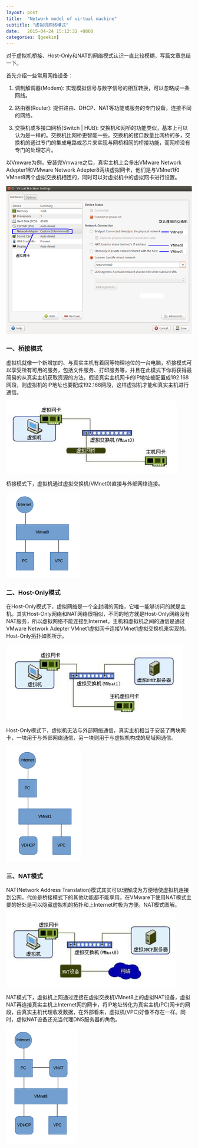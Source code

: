 ```yaml
---
layout: post
title:  "Network model of virtual machine"
subtitle: "虚拟机网络模式"
date:   2015-04-24 15:12:32 +0800
categories: [geekin]
---
```


对于虚拟机桥接、Host-Only和NAT的网络模式认识一直比较模糊，写篇文章总结一下。

首先介绍一些常用网络设备：

1. 调制解调器(Modem): 实现模拟信号与数字信号的相互转换，可以忽略成一条网线。

2. 路由器(Router): 提供路由、DHCP、NAT等功能或服务的专门设备，连接不同的网络。

3. 交换机或多接口网桥(Switch \| HUB): 交换机和网桥的功能类似，基本上可以认为是一样的。交换机比网桥更智能一些。交换机的接口数量比网桥的多，交换机的通过专门的集成电路或芯片来实现与网桥相同的桥接功能，而网桥没有专门的处理芯片。

以Vmware为例，安装完Vmware之后，真实主机上会多出VMware Network Adepter1和VMware Network Adepter8两块虚拟网卡，他们是与VMnet1和VMnet8两个虚拟交换机相连的，同时可以对虚拟机中的虚拟网卡进行设置。

![](/images/vmnet00.png)

### 一、桥接模式

虚拟机就像一个新增加的、与真实主机有着同等物理地位的一台电脑，桥接模式可以享受所有可用的服务，包括文件服务、打印服务等，并且在此模式下你将获得最简易的从真实主机获取资源的方法，假设真实主机网卡的IP地址被配置成192.168网段，则虚拟机的IP地址也要配成192.168网段，这样虚拟机才能和真实主机进行通信。

![](/images/vmnet01.png)

桥接模式下，虚拟机通过虚拟交换机(VMnet0)直接与外部网络连接。

![](/images/vmnet02.png)

### 二、Host-Only模式

在Host-Only模式下，虚拟网络是一个全封闭的网络，它唯一能够访问的就是主机。其实Host-Only网络和NAT网络很相似，不同的地方就是Host-Only网络没有NAT服务，所以虚拟网络不能连接到Internet。主机和虚拟机之间的通信是通过VMware Network Adepter VMnet1虚拟网卡连接VMnet1虚拟交换机来实现的。Host-Only拓扑如图所示。

![](/images/vmnet03.png)

Host-Only模式下，虚拟机无法与外部网络通信，真实主机相当于安装了两块网卡，一块用于与外部网络通信，另一块则用于与虚拟机构成的局域网通信。

![](/images/vmnet04.png)

### 三、NAT模式

NAT(Network Address Translation)模式其实可以理解成为方便地使虚拟机连接到公网，代价是桥接模式下的其他功能都不能享用。在VMware下使用NAT模式主要的好处是可以隐藏虚拟机的拓扑和上Internet时极为方便。NAT模式图解。

![](/images/vmnet05.png)

NAT模式下，虚拟机上网通过连接在虚拟交换机VMnet8上的虚拟NAT设备，虚拟NAT再连接真实主机上Internet网的网卡，将IP地址转化为真实主机(PC)网卡的网段，由真实主机代理收发数据，在外部看来，虚拟机(VPC)好像不存在一样。同时，虚拟NAT设备还充当代理DNS服务器的角色。

![](/images/vmnet06.png)

